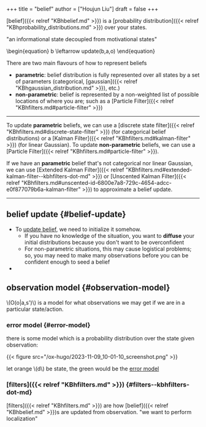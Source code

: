 +++
title = "belief"
author = ["Houjun Liu"]
draft = false
+++

[belief]({{< relref "KBhbelief.md" >}}) is a [probability distribution]({{< relref "KBhprobability_distributions.md" >}}) over your states.

"an informational state decoupled from motivational states"

\begin{equation}
b \leftarrow update(b,a,o)
\end{equation}

There are two main flavours of how to represent beliefs

-   **parametric**: belief distribution is fully represented over all states by a set of parameters (categorical, [gaussian]({{< relref "KBhgaussian_distribution.md" >}}), etc.)
-   **non-parametric**: belief is represented by a non-weighted list of possible locations of where you are; such as a [Particle Filter]({{< relref "KBhfilters.md#particle-filter" >}})

---

To update **parametric** beliefs, we can use a [discrete state filter]({{< relref "KBhfilters.md#discrete-state-filter" >}}) (for categorical belief distributions) or a [Kalman Filter]({{< relref "KBhfilters.md#kalman-filter" >}}) (for linear Gaussian). To update **non-parametric** beliefs, we can use a [Particle Filter]({{< relref "KBhfilters.md#particle-filter" >}}).

If we have an **parametric** belief that's not categorical nor linear Gaussian, we can use [Extended Kalman Filter]({{< relref "KBhfilters.md#extended-kalman-filter--kbhfilters-dot-md" >}}) or [Unscented Kalman Filter]({{< relref "KBhfilters.md#unscented-id-6800e7a8-729c-4654-adcc-e0f877079b6a-kalman-filter" >}}) to approximate a belief update.

---


## belief update {#belief-update}

-   To [update belief](#belief-update), we need to initialize it somehow.
    -   If you have no knowledge of the situation, you want to **diffuse** your initial distributions because you don't want to be overconfident
    -   For non-parametric situations, this may cause logistical problems; so, you may need to make many observations before you can be confident enough to seed a belief
-


## observation model {#observation-model}

\\(O(o|a,s')\\) is a model for what observations we may get if we are in a particular state/action.


### error model {#error-model}

there is some model which is a probability distribution over the state given observation:

{{< figure src="/ox-hugo/2023-11-09_10-01-10_screenshot.png" >}}

let orange \\(d\\) be state, the green would be the [error model](#error-model)


### [filters]({{< relref "KBhfilters.md" >}}) {#filters--kbhfilters-dot-md}

[filters]({{< relref "KBhfilters.md" >}}) are how [belief]({{< relref "KBhbelief.md" >}})s are updated from observation. "we want to perform localization"
